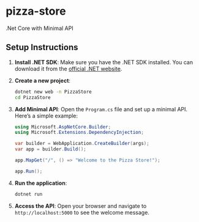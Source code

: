 # pizza-store
.Net Core with Minimal API

## Setup Instructions

1. **Install .NET SDK**: Make sure you have the .NET SDK installed. You can download it from the [official .NET website](https://dotnet.microsoft.com/download).

2. **Create a new project**:
   ```bash
   dotnet new web -n PizzaStore
   cd PizzaStore
   ```

3. **Add Minimal API**: Open the `Program.cs` file and set up a minimal API. Here’s a simple example:
   ```csharp
   using Microsoft.AspNetCore.Builder;
   using Microsoft.Extensions.DependencyInjection;

   var builder = WebApplication.CreateBuilder(args);
   var app = builder.Build();

   app.MapGet("/", () => "Welcome to the Pizza Store!");

   app.Run();
   ```

4. **Run the application**:
   ```bash
   dotnet run
   ```

5. **Access the API**: Open your browser and navigate to `http://localhost:5000` to see the welcome message.
